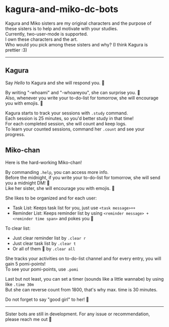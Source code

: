 # kagura-and-miko-dc-bots
Kagura and Miko sisters are my original characters and the purpose of these sisters is to help and motivate with your studies.  
Currently, two-user-mode is supported.  
I own these characters and the art.  
Who would you pick among these sisters and why? (I think Kagura is prettier :3)  
************************************************************************
## Kagura
Say *Hello* to Kagura and she will respond you. :wave:  

By writing "-whoami" and "-whoareyou", she can surprise you. :thinking:	  
Also, whenever you write your to-do-list for tomorrow, she will encourage you with emojis. :hugs:  

Kagura starts to track your sessions with `.study` command.  
Each session is 25 minutes, so you'd better study in that time!  
For each completed session, she will count and keep logs.  
To learn your counted sessions, command her `.count` and see your progress.  

## Miko-chan
Here is the hard-working Miko-chan!  

By commanding `.help`, you can access more info.  
Before the midnight, if you write your to-do-list for tomorrow, she will send you a midnight DM! :love_letter:  
Like her sister, she will encourage you with emojis. :hugs:  

She likes to be organized and for each user:  
* Task List: Keeps task list for you, just use `<task message>++`  
* Reminder List: Keeps reminder list by using `<reminder message> + <reminder time span>` and pokes you :eyes:  

To clear list:  
* Just clear reminder list by `.clear r`  
* Just clear task list by `.clear t`  
* Or all of them :broom: by `.clear all`  

She tracks your activities on to-do-list channel and for every entry, you will gain 5 pomi-points!  
To see your pomi-points, use `.pomi`  

Last but not least, you can set a timer (sounds like a little wannabe) by using like `.time 30m`  
But she can reverse count from 1800, that's why max. time is 30 minutes.    

Do not forget to say "good girl" to her! :hand_over_mouth:	  

************************************************************************

Sister bots are still in development. For any issue or recommendation, please reach me out :space_invader:	
